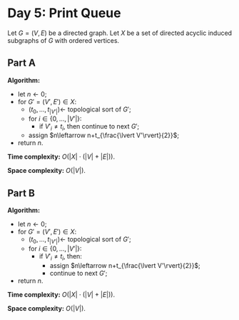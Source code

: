 <!-- day05.md -->
<!-- Copyright (c) 2024-2025 Ishan Pranav -->
<!-- Licensed under the MIT license. -->

<!-- Print Queue -->

# Day 5: Print Queue

Let $G=(V,E)$ be a directed graph. Let $X$ be a set of directed acyclic induced
subgraphs of $G$ with ordered vertices.

## Part A

**Algorithm:**

* let $n\leftarrow 0$;
* for $G'=(V',E')\in X$:
  * $(t_0,\dots,t_{\lvert V'\rvert})\leftarrow$ topological sort of $G'$;
  * for $i\in\lbrace 0,\dots,\lvert V'\rvert\rbrace$:
    * if $V'_i\neq t_i$, then continue to next $G'$;
  * assign $n\leftarrow n+t_{\frac{\lvert V'\rvert}{2}}$;
* return $n$.

**Time complexity:** $O(\lvert X\rvert\cdot(\lvert V\rvert+\lvert E\rvert))$.

**Space complexity:** $O(\lvert V\rvert)$.

## Part B

**Algorithm:**

* let $n\leftarrow 0$;
* for $G'=(V',E')\in X$:
  * $(t_0,\dots,t_{\lvert V'\rvert})\leftarrow$ topological sort of $G'$;
  * for $i\in\lbrace 0,\dots,\lvert V'\rvert\rbrace$:
    * if $V'_i\neq t_i$, then:
      * assign $n\leftarrow n+t_{\frac{\lvert V'\rvert}{2}}$;
      * continue to next $G'$;
* return $n$.

**Time complexity:** $O(\lvert X\rvert\cdot(\lvert V\rvert+\lvert E\rvert))$.

**Space complexity:** $O(\lvert V\rvert)$.
